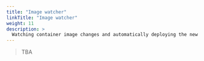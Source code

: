 ```yaml
---
title: "Image watcher"
linkTitle: "Image watcher"
weight: 11
description: >
  Watching container image changes and automatically deploying the new images.
---
```


> TBA

